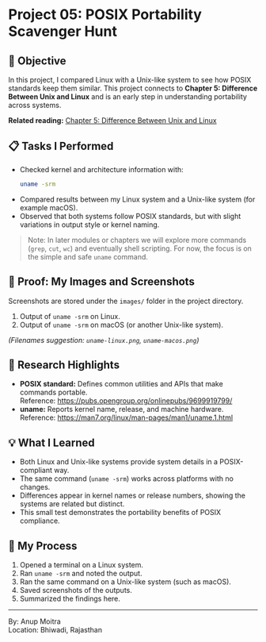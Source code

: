 # Project 05: POSIX Portability Scavenger Hunt

## 📝 Objective  

In this project, I compared Linux with a Unix-like system to see how POSIX standards keep them similar. This project connects to **Chapter 5: Difference Between Unix and Linux** and is an early step in understanding portability across systems.  

**Related reading:** [Chapter 5: Difference Between Unix and Linux](../01-understanding-linux-concepts/05-unix-vs-linux.md)  

## 📋 Tasks I Performed  

- Checked kernel and architecture information with:  
  ```bash
  uname -srm
  ```  
- Compared results between my Linux system and a Unix-like system (for example macOS).  
- Observed that both systems follow POSIX standards, but with slight variations in output style or kernel naming.  

> Note: In later modules or chapters we will explore more commands (`grep`, `cut`, `wc`) and eventually shell scripting. For now, the focus is on the simple and safe `uname` command.  

## 📸 Proof: My Images and Screenshots  

Screenshots are stored under the `images/` folder in the project directory.  

1. Output of `uname -srm` on Linux.  
2. Output of `uname -srm` on macOS (or another Unix-like system).  

*(Filenames suggestion: `uname-linux.png`, `uname-macos.png`)*  

## 🔗 Research Highlights  

- **POSIX standard:** Defines common utilities and APIs that make commands portable.  
  Reference: <https://pubs.opengroup.org/onlinepubs/9699919799/>  
- **uname:** Reports kernel name, release, and machine hardware.  
  Reference: <https://man7.org/linux/man-pages/man1/uname.1.html>  

## 💡 What I Learned  

- Both Linux and Unix-like systems provide system details in a POSIX-compliant way.  
- The same command (`uname -srm`) works across platforms with no changes.  
- Differences appear in kernel names or release numbers, showing the systems are related but distinct.  
- This small test demonstrates the portability benefits of POSIX compliance.  

## 📁 My Process  

1. Opened a terminal on a Linux system.  
2. Ran `uname -srm` and noted the output.  
3. Ran the same command on a Unix-like system (such as macOS).  
4. Saved screenshots of the outputs.  
5. Summarized the findings here.  

---  

By: Anup Moitra  
Location: Bhiwadi, Rajasthan  
